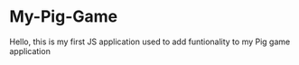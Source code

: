 # My-Pig-Game
Hello, this is my first JS application used to add funtionality to my Pig game application
